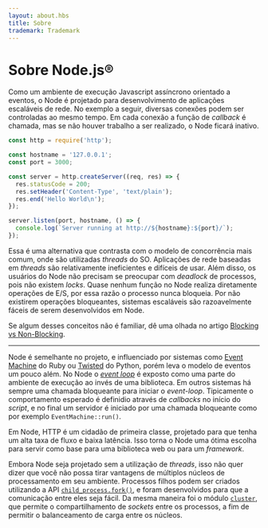 ```yaml
---
layout: about.hbs
title: Sobre
trademark: Trademark
---
```

# Sobre Node.js&reg;
<!--
As an asynchronous event driven JavaScript runtime, Node is designed to build
scalable network applications. In the following "hello world" example, many
connections can be handled concurrently. Upon each connection the callback is
fired, but if there is no work to be done, Node will sleep.
-->

Como um ambiente de execução Javascript assíncrono orientado a eventos, o Node
é projetado para desenvolvimento de aplicações escaláveis de rede. No exemplo a
seguir, diversas conexões podem ser controladas ao mesmo tempo. Em cada conexão
a função de _callback_ é chamada, mas se não houver trabalho a ser realizado,
o Node ficará inativo.

```javascript
const http = require('http');

const hostname = '127.0.0.1';
const port = 3000;

const server = http.createServer((req, res) => {
  res.statusCode = 200;
  res.setHeader('Content-Type', 'text/plain');
  res.end('Hello World\n');
});

server.listen(port, hostname, () => {
  console.log(`Server running at http://${hostname}:${port}/`);
});
```

<!--
This is in contrast to today's more common concurrency model where OS threads
are employed. Thread-based networking is relatively inefficient and very
difficult to use. Furthermore, users of Node are free from worries of
dead-locking the process, since there are no locks. Almost no function in Node
directly performs I/O, so the process never blocks. Because nothing blocks,
scalable systems are very reasonable to develop in Node.

If some of this language is unfamiliar, there is a full article on
[Blocking vs Non-Blocking][].
-->

Essa é uma alternativa que contrasta com o modelo de concorrência mais comum, onde são
utilizadas _threads_ do SO. Aplicações de rede baseadas em _threads_ são relativamente
ineficientes e difíceis de usar. Além disso, os usuários do Node não precisam
se preocupar com _deadlock_ de processos, pois não existem _locks_. Quase nenhum função
no Node realiza diretamente operações de E/S, por essa razão o processo nunca bloqueia.
Por não existirem operações bloqueantes, sistemas escaláveis são razoavelmente fáceis
de serem desenvolvidos em Node.

Se algum desses conceitos não é familiar, dê uma olhada no artigo [Blocking vs Non-Blocking][].

---

<!--
Node is similar in design to, and influenced by, systems like Ruby's
[Event Machine][] or Python's [Twisted][]. Node takes the event model a bit
further. It presents an [event loop][] as a runtime construct instead of as a library.
In other systems there is always a blocking call to start the event-loop.
Typically behavior is defined through callbacks at the beginning of a script
and at the end starts a server through a blocking call like
`EventMachine::run()`. In Node there is no such start-the-event-loop call. Node
simply enters the event loop after executing the input script. Node exits the
event loop when there are no more callbacks to perform. This behavior is like
browser JavaScript — the event loop is hidden from the user.
-->
Node é semelhante no projeto, e influenciado por sistemas como [Event Machine][] do Ruby
ou [Twisted][] do Python, porém leva o modelo de eventos um pouco além. No Node o _[event loop][]_
é exposto como uma parte do ambiente de execução ao invés de uma biblioteca. Em outros sistemas há
sempre uma chamada bloqueante para iniciar o _event-loop_. Tipicamente o comportamento esperado é
definidio através de _callbacks_ no início do _script_, e no final um servidor é iniciado por uma
chamada bloqueante como por exemplo `EventMachine::run()`.

<!--
HTTP is a first class citizen in Node, designed with streaming and low latency
in mind. This makes Node well suited for the foundation of a web library or
framework.
-->
Em Node, HTTP é um cidadão de primeira classe, projetado para que tenha um alta
taxa de fluxo e baixa latência. Isso torna o Node uma ótima escolha para servir como base para
uma biblioteca web ou para um _framework_.

<!--
Just because Node is designed without threads, doesn't mean you cannot take
advantage of multiple cores in your environment. Child processes can be spawned
by using our [`child_process.fork()`][] API, and are designed to be easy to
communicate with. Built upon that same interface is the [`cluster`][] module,
which allows you to share sockets between processes to enable load balancing
over your cores.
-->
Embora Node seja projetado sem a utilização de _threads_, isso não quer dizer que
você não possa tirar vantagens de múltiplos núcleos de processamento em seu ambiente.
Processos filhos podem ser criados utilizando a API [`child_process.fork()`][], e foram
desenvolvidos para que a comunicação entre eles seja fácil. Da mesma maneira foi o módulo
[`cluster`][], que permite o compartilhamento de _sockets_ entre os processos, a fim de
permitir o balanceamento de carga entre os núcleos.

[Blocking vs Non-Blocking]: https://nodejs.org/en/docs/guides/blocking-vs-non-blocking/
[`child_process.fork()`]: https://nodejs.org/api/child_process.html#child_process_child_process_fork_modulepath_args_options
[`cluster`]: https://nodejs.org/api/cluster.html
[event loop]: https://nodejs.org/en/docs/guides/event-loop-timers-and-nexttick/
[Event Machine]: https://github.com/eventmachine/eventmachine
[Twisted]: http://twistedmatrix.com/
